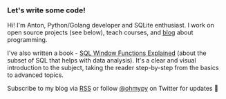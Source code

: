 ### Let's write some code!

Hi! I'm Anton, Python/Golang developer and SQLite enthusiast. I work on open source projects (see below), teach courses, and [blog](https://antonz.org/) about programming.

I've also written a book - [SQL Window Functions Explained](https://antonz.org/sql-window-functions-book/) (about the subset of SQL that helps with data analysis). It's a clear and visual introduction to the subject, taking the reader step-by-step from the basics to advanced topics.

Subscribe to my blog via [RSS](https://antonz.org/index.xml) or follow [@ohmypy](https://twitter.com/ohmypy) on Twitter for updates 🚀
